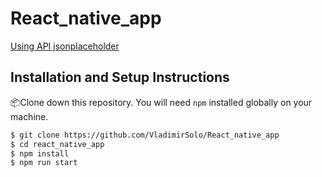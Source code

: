 # React_native_app

[Using API jsonplaceholder](https://jsonplaceholder.typicode.com)

## Installation and Setup Instructions

📦Clone down this repository. You will need `npm` installed globally on your machine.

```bash
$ git clone https://github.com/VladimirSolo/React_native_app
$ cd react_native_app
$ npm install
$ npm run start
```
